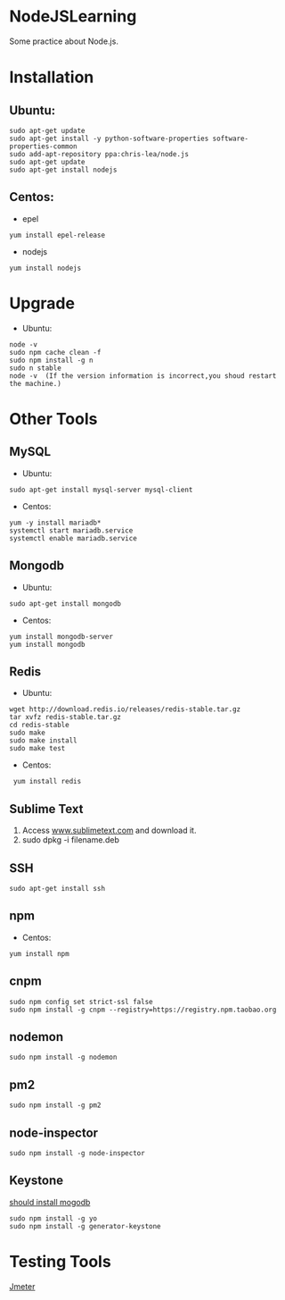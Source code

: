 # NodeJSLearning
Some practice about Node.js.

# Installation
## Ubuntu: 
```
sudo apt-get update  
sudo apt-get install -y python-software-properties software-properties-common  
sudo add-apt-repository ppa:chris-lea/node.js  
sudo apt-get update  
sudo apt-get install nodejs 
```
## Centos:
* epel  

```
yum install epel-release
```
* nodejs
```
yum install nodejs
```

# Upgrade
* Ubuntu: 
```
node -v  
sudo npm cache clean -f  
sudo npm install -g n  
sudo n stable  
node -v  (If the version information is incorrect,you shoud restart the machine.)
```

# Other Tools

## MySQL
* Ubuntu:  
```
sudo apt-get install mysql-server mysql-client
```
* Centos: 
```
yum -y install mariadb*  
systemctl start mariadb.service  
systemctl enable mariadb.service
```
<span id="mongodb"></span>
## Mongodb
* Ubuntu:
```
sudo apt-get install mongodb
```
* Centos: 
```
yum install mongodb-server  
yum install mongodb
```

## Redis
* Ubuntu:  
```
wget http://download.redis.io/releases/redis-stable.tar.gz  
tar xvfz redis-stable.tar.gz  
cd redis-stable  
sudo make
sudo make install
sudo make test  
```
* Centos: 
```
 yum install redis
```

## Sublime Text
1. Access www.sublimetext.com and download it.  
2. sudo dpkg -i filename.deb

## SSH
```
sudo apt-get install ssh
```
## npm
* Centos:
```
yum install npm
```

## cnpm
```
sudo npm config set strict-ssl false  
sudo npm install -g cnpm --registry=https://registry.npm.taobao.org
```

## nodemon
```
sudo npm install -g nodemon
```

## pm2
```
sudo npm install -g pm2
```

## node-inspector
```
sudo npm install -g node-inspector
```
## Keystone
[should install mogodb](#mongodb)
```
sudo npm install -g yo
sudo npm install -g generator-keystone
```

# Testing Tools
[Jmeter](http://jmeter.apache.org/)
